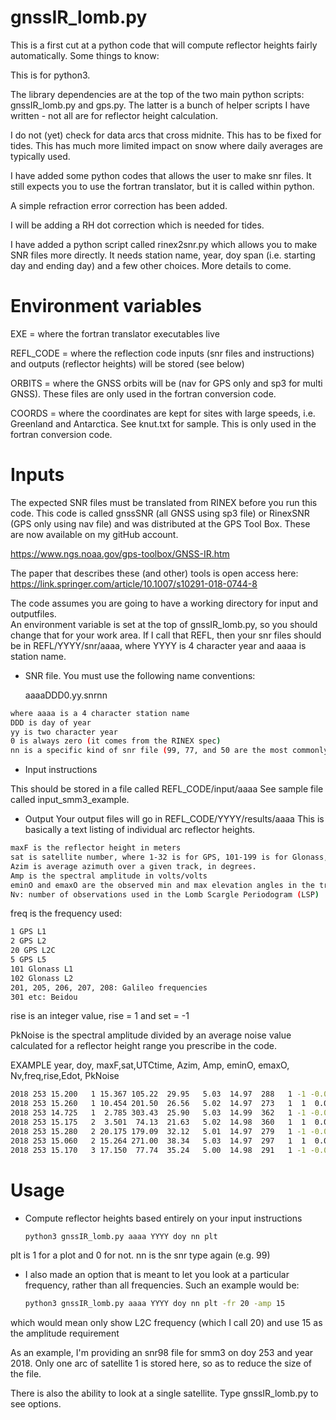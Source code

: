 # gnssIR_lomb.py
This is a first cut at a python code that will compute reflector heights fairly automatically.
Some things to know:

This is for python3. 

The library dependencies are at the top of the two main python scripts: gnssIR_lomb.py and gps.py.
The latter is a bunch of helper scripts I have written - not all are for reflector height calculation.

I do not (yet) check for data arcs that cross midnite.  This has to be fixed
for tides. This has much more limited impact on snow where daily averages are typically
used.  

I have added some python codes that allows the user to make snr files. It still expects you
to use the fortran translator, but it is called within python.

A simple refraction error correction has been added.

I will be adding a RH dot correction which is needed for tides.

I have added a python script called rinex2snr.py which allows you to make SNR files more 
directly.  It needs station name, year, doy span (i.e. starting day and ending day) and
a few other choices.  More details to come.


# Environment variables

EXE = where the fortran translator executables live

REFL_CODE = where the reflection code inputs (snr files and instructions) and outputs (reflector heights) 
will be stored (see below)

ORBITS = where the GNSS orbits will be (nav for GPS only and sp3 for multi GNSS). These files are only 
used in the fortran conversion code.

COORDS = where the coordinates are kept for sites with large speeds, i.e. Greenland and Antarctica.
See knut.txt for sample. This is only used in the fortran conversion code.

# Inputs


The expected SNR files must be translated from RINEX before you run this code. 
This code is called gnssSNR (all GNSS using sp3 file) or RinexSNR (GPS only using nav file) 
and was distributed at the GPS Tool Box. These are now available on my gitHub account.

https://www.ngs.noaa.gov/gps-toolbox/GNSS-IR.htm

The paper that describes these (and other) tools is open access here:
https://link.springer.com/article/10.1007/s10291-018-0744-8

The code assumes you are going to have a working directory for input and outputfiles.  
An environment variable is set at the top of gnssIR_lomb.py, so you should change that for your work area.
If I call that REFL, then your snr files should be in REFL/YYYY/snr/aaaa, where YYYY is 4 character
year and aaaa is station name.  

* SNR file. You must use the following name conventions:

  aaaaDDD0.yy.snrnn

```sh
where aaaa is a 4 character station name
DDD is day of year
yy is two character year
0 is always zero (it comes from the RINEX spec)
nn is a specific kind of snr file (99, 77, and 50 are the most commonly used)
```

* Input instructions

This should be stored in a file called REFL_CODE/input/aaaa 
See sample file called input_smm3_example. 

* Output
Your output files will go in REFL_CODE/YYYY/results/aaaa 
This is basically a text listing of individual arc reflector heights. 

```sh
maxF is the reflector height in meters
sat is satellite number, where 1-32 is for GPS, 101-199 is for Glonass, 201-299 is for Galileo, 301-399 for Beidou
Azim is average azimuth over a given track, in degrees.
Amp is the spectral amplitude in volts/volts
eminO and emaxO are the observed min and max elevation angles in the track
Nv: number of observations used in the Lomb Scargle Periodogram (LSP)
```

freq is the frequency used:
```sh
1 GPS L1
2 GPS L2
20 GPS L2C
5 GPS L5
101 Glonass L1
102 Glonass L2
201, 205, 206, 207, 208: Galileo frequencies
301 etc: Beidou  
 ```
rise is an integer value, rise = 1 and set = -1

PkNoise is the spectral amplitude divided by an average noise value calculated
for a reflector height range you prescribe in the code.


EXAMPLE year, doy, maxF,sat,UTCtime, Azim, Amp,  eminO, emaxO,  Nv,freq,rise,Edot, PkNoise
 ```sh
 2018 253 15.200   1 15.367 105.22  29.95   5.03  14.97  288   1 -1 -0.00693   5.26
 2018 253 15.260   1 10.454 201.50  26.56   5.02  14.97  273   1  1  0.00731   4.70
 2018 253 14.725   1  2.785 303.43  25.90   5.03  14.99  362   1 -1 -0.00553   4.89
 2018 253 15.175   2  3.501  74.13  21.63   5.02  14.98  360   1  1  0.00556   4.42
 2018 253 15.280   2 20.175 179.09  32.12   5.01  14.97  279   1 -1 -0.00717   4.85
 2018 253 15.060   2 15.264 271.00  38.34   5.03  14.97  297   1  1  0.00672   4.64
 2018 253 15.170   3 17.150  77.74  35.24   5.00  14.98  291   1 -1 -0.00688   4.68
 ```



# Usage

* Compute reflector heights based entirely on your input instructions
  ```sh
  python3 gnssIR_lomb.py aaaa YYYY doy nn plt
  ```
plt is 1 for a plot and 0 for not. nn is the snr type again (e.g. 99)

* I also made an option that is meant to let you look at a particular frequency, rather than
all frequencies.  Such an example would be:
  ```sh
  python3 gnssIR_lomb.py aaaa YYYY doy nn plt -fr 20 -amp 15
  ```
which would mean only show L2C frequency (which I call 20) and use 15 as the amplitude requirement

As an example, I'm providing an snr98 file for smm3 on doy 253 and year 2018. Only one arc
of satellite 1 is stored here, so as to reduce the size of the file.


There is also the ability to look at a single satellite. Type gnssIR_lomb.py to see options.
